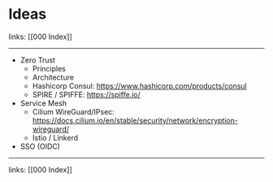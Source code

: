 # Ideas

links: [[000 Index]]

---

- Zero Trust
	- Principles
	- Architecture
	- Hashicorp Consul: https://www.hashicorp.com/products/consul
	- SPIRE / SPIFFE: https://spiffe.io/
- Service Mesh
	- Cilium WireGuard/IPsec: https://docs.cilium.io/en/stable/security/network/encryption-wireguard/
	- Istio / Linkerd
- SSO (OIDC)

---
links: [[000 Index]]